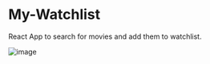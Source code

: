 # My-Watchlist

React App to search for movies and add them to watchlist.

![image](https://user-images.githubusercontent.com/61875884/127204062-ab827265-d1b5-4e47-b832-73c8d5cc4a6a.png)
